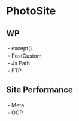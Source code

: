 # PhotoSite  

## WP  
・except()       
・PostCustom  
・Js Path  
・FTP

## Site Performance
・Meta  
・OGP
